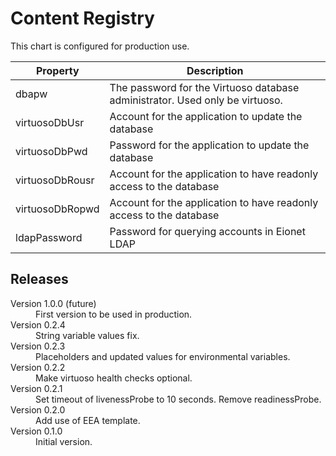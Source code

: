 # Content Registry

This chart is configured for production use.


| Property      | Description |
| ------------- |-------------|
| dbapw | The password for the Virtuoso database administrator. Used only be virtuoso. |
| virtuosoDbUsr | Account for the application to update the database |
| virtuosoDbPwd | Password for the application to update the database |
| virtuosoDbRousr | Account for the application to have readonly access to the database |
| virtuosoDbRopwd | Account for the application to have readonly access to the database |
| ldapPassword | Password for querying accounts in Eionet LDAP |


## Releases

<dl>

  <dt>Version 1.0.0 (future)</dt>
  <dd>First version to be used in production.</dd>

  <dt>Version 0.2.4</dt>
  <dd>String variable values fix.</dd>
  
  <dt>Version 0.2.3</dt>
  <dd>Placeholders and updated values for environmental variables.</dd>

  <dt>Version 0.2.2</dt>
  <dd>Make virtuoso health checks optional.</dd>

  <dt>Version 0.2.1</dt>
  <dd>Set timeout of livenessProbe to 10 seconds. Remove readinessProbe.</dd>

  <dt>Version 0.2.0</dt>
  <dd>Add use of EEA template.</dd>

  <dt>Version 0.1.0</dt>
  <dd>Initial version.</dd>

</dl>

